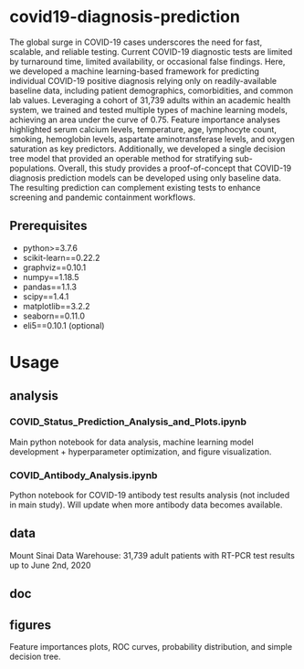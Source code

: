# covid19-diagnosis-prediction
The global surge in COVID-19 cases underscores the need for fast, scalable, and reliable testing. Current COVID-19 diagnostic tests are limited by turnaround time, limited availability, or occasional false findings. Here, we developed a machine learning-based framework for predicting individual COVID-19 positive diagnosis relying only on readily-available baseline data, including patient demographics, comorbidities, and common lab values. Leveraging a cohort of 31,739 adults within an academic health system, we trained and tested multiple types of machine learning models, achieving an area under the curve of 0.75. Feature importance analyses highlighted serum calcium levels, temperature, age, lymphocyte count, smoking, hemoglobin levels, aspartate aminotransferase levels, and oxygen saturation as key predictors. Additionally, we developed a single decision tree model that provided an operable method for stratifying sub-populations. Overall, this study provides a proof-of-concept that COVID-19 diagnosis prediction models can be developed using only baseline data. The resulting prediction can complement existing tests to enhance screening and pandemic containment workflows.


## Prerequisites
- python>=3.7.6
- scikit-learn==0.22.2
- graphviz==0.10.1
- numpy==1.18.5 
- pandas==1.1.3
- scipy==1.4.1
- matplotlib==3.2.2
- seaborn==0.11.0
- eli5==0.10.1 (optional)


# Usage
## analysis
### COVID_Status_Prediction_Analysis_and_Plots.ipynb
Main python notebook for data analysis, machine learning model development + hyperparameter optimization, and figure visualization.

### COVID_Antibody_Analysis.ipynb
Python notebook for COVID-19 antibody test results analysis (not included in main study). Will update when more antibody data becomes available.

## data
Mount Sinai Data Warehouse: 31,739 adult patients with RT-PCR test results up to June 2nd, 2020 

## doc


## figures
Feature importances plots, ROC curves, probability distribution, and simple decision tree.
